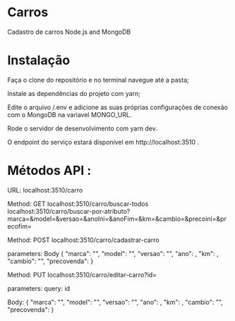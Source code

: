 # Carros
 Cadastro de carros Node.js and MongoDB


# Instalação
Faça o clone do repositório e no terminal navegue até a pasta;

Instale as dependências do projeto com yarn;

Edite o arquivo /.env e adicione as suas próprias configurações de conexão com o MongoDB na variavel MONGO_URL.

Rode o servidor de desenvolvimento com yarn dev.

O endpoint do serviço estará disponível em http://localhost:3510 .


# Métodos API : 
URL:
localhost:3510/carro

Method: GET
    localhost:3510/carro/buscar-todos
    localhost:3510/carro/buscar-por-atributo?marca=&model=&versao=&anoIni=&anoFim=&km=&cambio=&precoini=&precofim=

Method: POST
    localhost:3510/carro/cadastrar-carro

parameters: Body
{
	"marca": "",
	"model": "",
	"versao": "",
	"ano": ,
	"km": ,
	"cambio": "",
	"precovenda": 
}


Method: PUT
    localhost:3510/carro/editar-carro?id=

parameters: 
query:
id

Body:
{
	"marca": "",
	"model": "",
	"versao": "",
	"ano": ,
	"km": ,
	"cambio": "",
	"precovenda": 
}